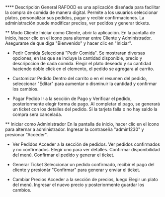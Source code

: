 **** Descripción General
RAFOOD es una aplicación diseñada para facilitar la compra de comida de manera digital. Permite a los usuarios seleccionar platos, personalizar sus pedidos, pagar y recibir confirmaciones. La administración puede modificar precios, ver pedidos y generar tickets.

** Modo Cliente
Iniciar como Cliente, abrir la aplicación.
En la pantalla de inicio, hacer clic en el ícono para alternar entre Cliente y Administrador.
Asegurarse de que diga "Bienvenido" y hacer clic en "Iniciar".

* Pedir Comida
Seleccioná "Pedir Comida".
Se mostraran diversas opciones, en las que se incluye la cantidad disponible, precio y descripccion de cada comida.
Elegir el plato deseado y su cantidad haciendo doble click en el elemento, el pedido se agregara al carrito.

* Customizar Pedido
Dentro del carrito o en el resumen del pedido, seleccionar "Editar" para aumentar o disminuir la cantidad y confirmar los cambios.

* Pagar Pedido
Ir a la sección de Pago y Verificar el pedido, posteriormente elegir forma de pago.
Al completar el pago, se generará un ticket con los detalles del pedido.
Si la tarjeta falla o no hay saldo la compra sera cancelada.


** Iniciar como Administrador
En la pantalla de inicio, hacer clic en el ícono para alternar a administrador.
Ingresar la contraseña "admin1230" y presionar "Acceder".

* Ver Pedidos
Acceder a la sección de pedidos.
Ver pedidos confirmados y no confirmados.
Elegir uno para ver detalles.
Confirmar disponibilidad del menú.
Confirmar el pedido y generar el ticket.

* Generar Ticket
Seleccionar un pedido confirmado, recibir el pago del cliente y presionár "Confirmar" para generar y enviar el ticket.

* Cambiar Precios
Acceder a la sección de precios, luego Elegir un plato del menú.
Ingresar el nuevo precio y posteriormente guardar los cambios.
